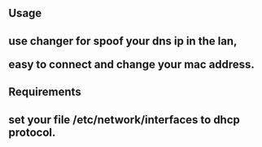 <h2>Usage<h2>
<p>use changer for spoof your dns ip in the lan,<p> 
<p>easy to connect and change your mac address.<p>

<h2>Requirements<h2>
<p>set your file /etc/network/interfaces to dhcp protocol.<p>

